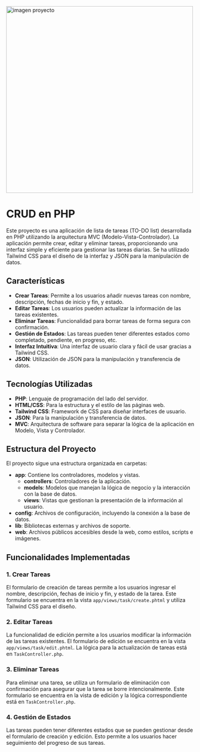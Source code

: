 
<img width="500" alt="imagen proyecto" src="https://github.com/user-attachments/assets/dc18ca63-de87-4354-aa8a-b6caa0d1d218">



# CRUD en PHP
Este proyecto es una aplicación de lista de tareas (TO-DO list) desarrollada en PHP utilizando la arquitectura MVC (Modelo-Vista-Controlador). 
La aplicación permite crear, editar y eliminar tareas, proporcionando una interfaz simple y eficiente para gestionar las tareas diarias. 
Se ha utilizado Tailwind CSS para el diseño de la interfaz y JSON para la manipulación de datos.

## Características

- **Crear Tareas**: Permite a los usuarios añadir nuevas tareas con nombre, descripción, fechas de inicio y fin, y estado.
- **Editar Tareas**: Los usuarios pueden actualizar la información de las tareas existentes.
- **Eliminar Tareas**: Funcionalidad para borrar tareas de forma segura con confirmación.
- **Gestión de Estados**: Las tareas pueden tener diferentes estados como completado, pendiente, en progreso, etc.
- **Interfaz Intuitiva**: Una interfaz de usuario clara y fácil de usar gracias a Tailwind CSS.
- **JSON**: Utilización de JSON para la manipulación y transferencia de datos.

## Tecnologías Utilizadas

- **PHP**: Lenguaje de programación del lado del servidor.
- **HTML/CSS**: Para la estructura y el estilo de las páginas web.
- **Tailwind CSS**: Framework de CSS para diseñar interfaces de usuario.
- **JSON**: Para la manipulación y transferencia de datos.
- **MVC**: Arquitectura de software para separar la lógica de la aplicación en Modelo, Vista y Controlador.

## Estructura del Proyecto

El proyecto sigue una estructura organizada en carpetas:

- **app**: Contiene los controladores, modelos y vistas.
  - **controllers**: Controladores de la aplicación.
  - **models**: Modelos que manejan la lógica de negocio y la interacción con la base de datos.
  - **views**: Vistas que gestionan la presentación de la información al usuario.
- **config**: Archivos de configuración, incluyendo la conexión a la base de datos.
- **lib**: Bibliotecas externas y archivos de soporte.
- **web**: Archivos públicos accesibles desde la web, como estilos, scripts e imágenes.

## Funcionalidades Implementadas

### 1. Crear Tareas
El formulario de creación de tareas permite a los usuarios ingresar el nombre, descripción, fechas de inicio y fin, y estado de la tarea. Este formulario se encuentra en la vista `app/views/task/create.phtml` y utiliza Tailwind CSS para el diseño.

### 2. Editar Tareas
La funcionalidad de edición permite a los usuarios modificar la información de las tareas existentes. El formulario de edición se encuentra en la vista `app/views/task/edit.phtml`. La lógica para la actualización de tareas está en `TaskController.php`.

### 3. Eliminar Tareas
Para eliminar una tarea, se utiliza un formulario de eliminación con confirmación para asegurar que la tarea se borre intencionalmente. Este formulario se encuentra en la vista de edición y la lógica correspondiente está en `TaskController.php`.

### 4. Gestión de Estados
Las tareas pueden tener diferentes estados que se pueden gestionar desde el formulario de creación y edición. Esto permite a los usuarios hacer seguimiento del progreso de sus tareas.

